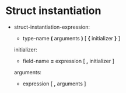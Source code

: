 <div id="struct-instantiation" class="section level1">

Struct instantiation
====================

-   struct-instantiation-expression:

    -   type-name **(** arguments **)** [ **{** initializer **}** ]

    initializer:

    -   field-name **=** expression [ **,** initializer ]

    arguments:

    -   expression [ **,** arguments ]

</div>
